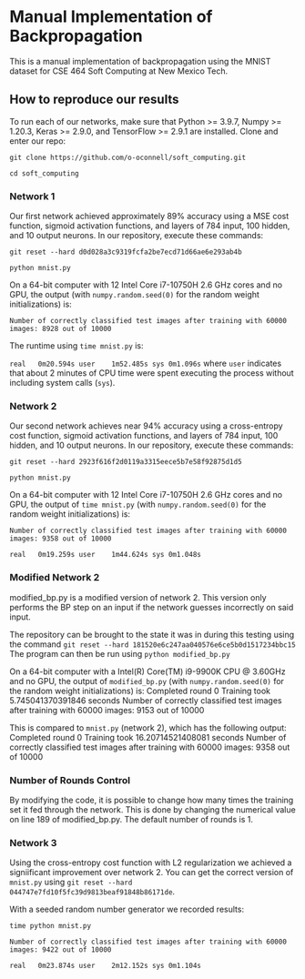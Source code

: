 # Manual Implementation of Backpropagation

This is a manual implementation of backpropagation using the MNIST dataset for CSE 464 Soft Computing at New Mexico Tech.

## How to reproduce our results

To run each of our networks, make sure that Python >= 3.9.7, Numpy >= 1.20.3, Keras >= 2.9.0, and TensorFlow >= 2.9.1 are installed. Clone and enter our repo:

`git clone https://github.com/o-oconnell/soft_computing.git`

`cd soft_computing`

### Network 1

Our first network achieved approximately 89% accuracy using a MSE cost function, sigmoid activation functions, and layers of 784 input, 100 hidden, and 10 output neurons. In our repository, execute these commands:

`git reset --hard d0d028a3c9319fcfa2be7ecd71d66ae6e293ab4b`

`python mnist.py`

On a 64-bit computer with 12 Intel Core i7-10750H  2.6 GHz cores and no GPU, the output (with `numpy.random.seed(0)` for the random weight initializations) is:

`Number of correctly classified test images after training with 60000 images:
8928
out of
10000`

The runtime using `time mnist.py` is:

`real	0m20.594s
user	1m52.485s
sys	0m1.096s` where `user` indicates that about 2 minutes of CPU time were spent executing the process without including system calls (`sys`).


### Network 2

Our second network achieves near 94% accuracy using a cross-entropy cost function, sigmoid activation functions, and layers of 784 input, 100 hidden, and 10 output neurons. In our repository, execute these commands:

`git reset --hard 2923f616f2d0119a3315eece5b7e58f92875d1d5`

`python mnist.py`

On a 64-bit computer with 12 Intel Core i7-10750H 2.6 GHz cores and no GPU, the output of `time mnist.py` (with `numpy.random.seed(0)` for the random weight initializations) is:

`Number of correctly classified test images after training with 60000 images:
9358
out of
10000`

`real	0m19.259s
user	1m44.624s
sys	0m1.048s`


### Modified Network 2

modified_bp.py is a modified version of network 2. This version only performs the BP step on an input if the network guesses incorrectly on said input.

The repository can be brought to the state it was in during this testing using the command `git reset --hard 181520e6c247aa040576e6ce5b0d1517234bbc15`
The program can then be run using `python modified_bp.py`

On a 64-bit computer with a Intel(R) Core(TM) i9-9900K CPU @ 3.60GHz and no GPU, the output of `modified_bp.py` (with `numpy.random.seed(0)` for the random weight initializations) is:
Completed round 0
Training took 5.745041370391846 seconds
Number of correctly classified test images after training with 60000 images:
9153
out of
10000

This is compared to `mnist.py` (network 2), which has the following output:
Completed round 0
Training took 16.20714521408081 seconds
Number of correctly classified test images after training with 60000 images:
9358
out of
10000

### Number of Rounds Control

By modifying the code, it is possible to change how many times the training set it fed through the network. This is done by changing the numerical value on line 189 of modified_bp.py. The default number of rounds is 1.


### Network 3

Using the cross-entropy cost function with L2 regularization we achieved a signiificant improvement over network 2. You can get the correct version of `mnist.py` using `git reset --hard 044747e7fd10f5fc39d9813beaf91848b86171de`.

With a seeded random number generator we recorded results:

`time python mnist.py`

`Number of correctly classified test images after training with 60000 images:
9422
out of
10000`

`real	0m23.874s
user	2m12.152s
sys	0m1.104s`
